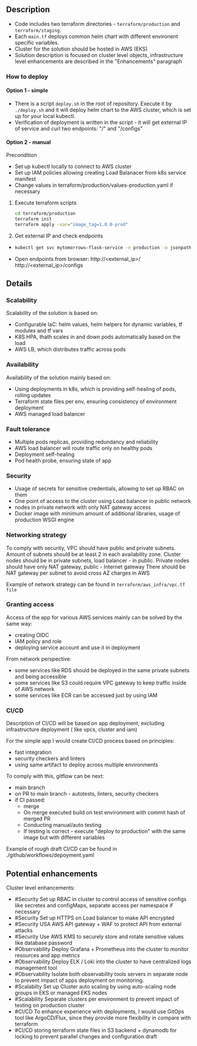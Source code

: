 ## Description
<!-- how the code works, how to deploy the application and how to verify its successful deployment. -->
- Code includes two terraform directories - `terraform/production` and `terraform/staging`. 
- Each `main.tf` deploys common helm chart with different environent specific variables.
- Cluster for the solution should be hosted in AWS (EKS)
- Solution description is focused on cluster level objects, infrastructure level enhancements are described in the "Enhancements" paragraph

### How to deploy

#### Option 1 - simple
- There is a script `deploy.sh` in the root of repository. Execute it by `./deploy.sh` and it will deploy helm chart to the AWS cluster, which is set up for your local kubectl.
- Verification of deployment is written in the script - it will get external IP of service and curl two endpoints: "/" and "/configs"

#### Option 2 - manual

Precondition
- Set up kubectl locally to connect to AWS cluster
- Set up IAM policies allowing creating Load Balanacer from k8s service manifest
- Change values in terraform/production/values-production.yaml if necessary
  
1. Execute terraform scripts
    ```bash
    cd terraform/production
    terraform init
    terraform apply -var="image_tag=1.0.0-prod"
    ```
2. Get external IP and check endpoints
  - 
    ```bash
    kubectl get svc mytomorrows-flask-service -n production -o jsonpath='{.status.loadBalancer.ingress[0].hostname}'
    ```
  - Open endpoints from browser: http://<external_ip>/ http://<external_ip>/configs


## Details
### Scalability
Scalability of the solution is based on:
- Configurable IaC: helm values, helm helpers for dynamic variables, tf modules and tf vars
- K8S HPA, thath scales in and down pods automatically based on the load
- AWS LB, which distributes traffic across pods

### Availability
Availability of the solution mainly based on:
- Using deployments in k8s, which is providing self-healing of pods, rolling updates
- Terraform state files per env, ensuring consistency of environment deployment
- AWS managed load balancer

### Fault tolerance
- Multiple pods replicas, providing redundancy and reliability
- AWS load balancer will route traffic only on healthy pods
- Deployment self-healing
- Pod health probe, ensuring state of app 

### Security
- Usage of secrets for sensitive credentials, allowing to set up RBAC on them
- One point of access to the cluster using Load balancer in public network 
- nodes in private network with only NAT gateway access
- Docker image with minimum amount of additional libraries, usage of production WSGI engine

### Networking strategy
To comply with security, VPC should have public and private subnets.
Amount of subnets should be at least 2 in each availability zone.
Cluster nodes should be in private subnets, load balancer - in public.
Private nodes should have only NAT gateway, public - Internet gateway
There should be NAT gateway per subnet to avoid cross AZ charges in AWS

Example of network strategy can be found in `terraform/aws_infra/vpc.tf file`

### Granting access
Access of the app for various AWS services mainly can be solved by the same way:
 - creating OIDC
 - IAM policy and role
 - deploying service account and use it in deployment

From network perspective:
- some services like RDS should be deployed in the same private subnets and being accessible 
- some services like S3 could require VPC gateway to keep traffic inside of AWS network
- some services like ECR can be accessed just by using IAM  

### CI/CD
Description of CI/CD will be based on app deployment, excluding infrastructure deployment ( like vpcs, cluster and iam)

For the simple app I would create CI/CD process based on principles:
- fast integration
- security checkers and linters
- using same artifact to deploy across multiple environments

To comply with this, gitflow can be next:
- main branch
- on PR to main branch - autotests, linters, security checkers
- if CI passed:
  - merge
  - On merge executed build on test environment with commit hash of merged PR
  - Conducting manual/auto testing
  - If testing is correct - execute "deploy to production" with the same image but with different variables

Example of rough draft CI/CD can be found in ./github/workflows/depoyment.yaml

## Potential enhancements
Cluster level enhancements:
- #Security Set up RBAC in cluster to control access of sensitive configs like secretes and configMaps, separate access per namespace if necessary
- #Security Set up HTTPS on Load balancer to make API encrypted
- #Security USA AWS API gateway + WAF to protect API from external attacks
- #Security Use AWS KMS to securely store and rotate sensitive values like database password
- #Observability Deploy Grafana + Prometheus into the cluster to monitor resources and app metrics
- #Observability Deploy ELK / Loki into the cluster to have centralized logs management tool
- #Observability Isolate both observability tools servers in separate node to prevent impact of apps deployment on monitoring.
- #Scalabilty Set up Cluster auto scaling by using auto-scaling node groups in EKS or managed EKS nodes
- #Scalability Separate clusters per environment to prevent impact of testing on production cluster
- #CI/CD To enhance experience with deployments, I would use GitOps tool like ArgoCD/Flux, since they provide more flexibility in compare with terraform
- #CI/CD storing terraform state files in S3 backend + dynamodb for locking to prevent parallel changes and configuration draft
